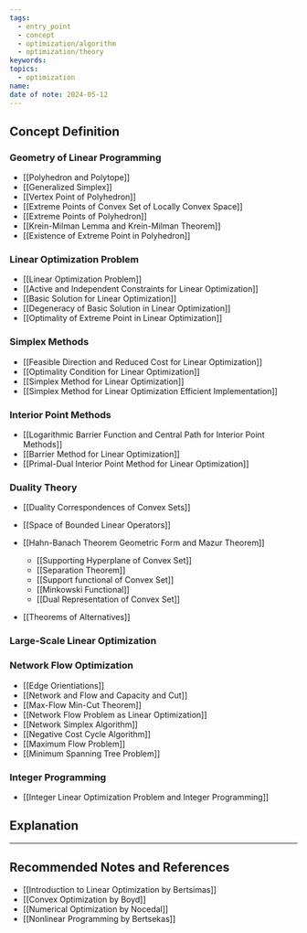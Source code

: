 ```yaml
---
tags:
  - entry_point
  - concept
  - optimization/algorithm
  - optimization/theory
keywords: 
topics:
  - optimization
name: 
date of note: 2024-05-12
---
```


## Concept Definition

### Geometry of Linear Programming

- [[Polyhedron and Polytope]]
- [[Generalized Simplex]]
- [[Vertex Point of Polyhedron]]
- [[Extreme Points of Convex Set of Locally Convex Space]]
- [[Extreme Points of Polyhedron]]
- [[Krein-Milman Lemma and Krein-Milman Theorem]]
- [[Existence of Extreme Point in Polyhedron]]

### Linear Optimization Problem

- [[Linear Optimization Problem]]
- [[Active and Independent Constraints for Linear Optimization]]
- [[Basic Solution for Linear Optimization]]
- [[Degeneracy of Basic Solution in Linear Optimization]]
- [[Optimality of Extreme Point in Linear Optimization]]


### Simplex Methods

- [[Feasible Direction and Reduced Cost for Linear Optimization]]
- [[Optimality Condition for Linear Optimization]]
- [[Simplex Method for Linear Optimization]]
- [[Simplex Method for Linear Optimization Efficient Implementation]]

### Interior Point Methods

- [[Logarithmic Barrier Function and Central Path for Interior Point Methods]]
- [[Barrier Method for Linear Optimization]]
- [[Primal-Dual Interior Point Method for Linear Optimization]]

### Duality Theory

- [[Duality Correspondences of Convex Sets]]
- [[Space of Bounded Linear Operators]]
- [[Hahn-Banach Theorem Geometric Form and Mazur Theorem]]
	- [[Supporting Hyperplane of Convex Set]]
	- [[Separation Theorem]]
	- [[Support functional of Convex Set]]
	- [[Minkowski Functional]]
	- [[Dual Representation of Convex Set]]

- [[Theorems of Alternatives]]

### Large-Scale Linear Optimization



### Network Flow Optimization

- [[Edge Orientiations]]
- [[Network and Flow and Capacity and Cut]]
- [[Max-Flow Min-Cut Theorem]]
- [[Network Flow Problem as Linear Optimization]]
- [[Network Simplex Algorithm]]
- [[Negative Cost Cycle Algorithm]]
- [[Maximum Flow Problem]]
- [[Minimum Spanning Tree Problem]]


### Integer Programming

- [[Integer Linear Optimization Problem and Integer Programming]]




## Explanation





-----------
##  Recommended Notes and References

- [[Introduction to Linear Optimization by Bertsimas]]
- [[Convex Optimization by Boyd]]
- [[Numerical Optimization by Nocedal]]
- [[Nonlinear Programming by Bertsekas]]